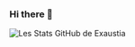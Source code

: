 ### Hi there 👋

![Les Stats GitHub de Exaustia](https://github-readme-stats.vercel.app/api?username=exaustia&show_icons=true&theme=radical&count_private=true)

<!--
**Exaustia/Exaustia** is a ✨ _special_ ✨ repository because its `README.md` (this file) appears on your GitHub profile.

Here are some ideas to get you started:

- 🔭 I’m currently working on ...
- 🌱 I’m currently learning ...
- 👯 I’m looking to collaborate on ...
- 🤔 I’m looking for help with ...
- 💬 Ask me about ...
- 📫 How to reach me: ...
- 😄 Pronouns: ...
- ⚡ Fun fact: ...
-->
